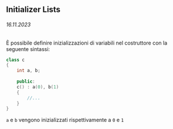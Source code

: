 ## Initializer Lists
###### 16.11.2023

È possibile definire inizializzazioni di variabili nel costruttore con la seguente sintassi:

```c++
class c
{
    int a, b;
    
    public:
    c() : a(0), b(1)
    {
        //...
    }
}
```

`a` e `b` vengono inizializzati rispettivamente a `0` e `1`